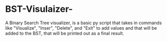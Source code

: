 # BST-Visulaizer-
A Binary Search Tree visualizer, is a basic py script that takes in commands like "Visualize", "Inser", "Delete", and "Exit" to add values and that will be added to the BST, that will be printed out as a final result. 

